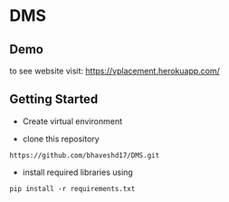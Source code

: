 # DMS

## Demo 

to see website visit: https://vplacement.herokuapp.com/


## Getting Started
- Create virtual environment 

- clone this repository
```
https://github.com/bhaveshd17/DMS.git
```

- install required libraries using 
```
pip install -r requirements.txt
```
